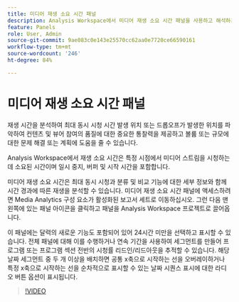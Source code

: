```yaml
---
title: 미디어 재생 소요 시간 패널
description: Analysis Workspace에서 미디어 재생 소요 시간 패널을 사용하고 해석하는 방법.
feature: Panels
role: User, Admin
source-git-commit: 9ae083c0e143e25570cc62aa0e7720ce66590161
workflow-type: tm+mt
source-wordcount: '246'
ht-degree: 84%

---
```


# 미디어 재생 소요 시간 패널

재생 시간을 분석하여 최대 동시 시청 시간 발생 위치 또는 드롭오프가 발생한 위치를 파악하여 컨텐츠 및 뷰어 참여의 품질에 대한 중요한 통찰력을 제공하고 볼륨 또는 규모에 대한 문제 해결 또는 계획에 도움을 줄 수 있습니다.

Analysis Workspace에서 재생 소요 시간은 특정 시점에서 미디어 스트림을 시청하는 데 소요된 시간이며 일시 중지, 버퍼 및 시작 시간을 포함합니다.

미디어 재생 소요 시간은 최대 동시 시청과 분류 및 비교 기능에 대한 세부 정보와 함께 시간 경과에 따른 재생을 분석할 수 있습니다. 미디어 재생 소요 시간 패널에 액세스하려면 Media Analytics 구성 요소가 활성화된 보고서 세트로 이동하십시오. 그런 다음 맨 왼쪽에 있는 패널 아이콘을 클릭하고 패널을 Analysis Workspace 프로젝트로 끌어옵니다.

이 패널에는 달력의 새로운 기능도 포함되어 있어 24시간 미만을 선택하고 표시할 수 있습니다. 전체 패널에 대해 이를 수행하거나 연속 기간을 사용하여 세그먼트를 만들어 프로그램 또는 프로그램 섹션 전반의 시청률 리드인/리드아웃을 추적할 수 있습니다. 해당 날짜 세그먼트 중 두 개 이상을 배치하면 공통 x축으로 시작하는 선을 오버레이하거나 특정 x축으로 시작하는 선을 순차적으로 표시할 수 있는 날짜 시퀀스 표시에 대한 라디오 버튼 옵션이 표시됩니다.

>[!VIDEO](https://video.tv.adobe.com/v/338699)
